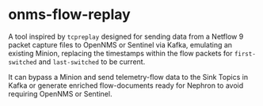 # onms-flow-replay

A tool inspired by `tcpreplay` designed for sending data from a Netflow 9 packet capture files to OpenNMS or Sentinel via Kafka, emulating an existing Minion, replacing the timestamps within the flow packets for `first-switched` and `last-switched` to be current.

It can bypass a Minion and send telemetry-flow data to the Sink Topics in Kafka or generate enriched flow-documents ready for Nephron to avoid requiring OpenNMS or Sentinel.

